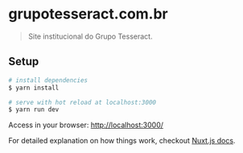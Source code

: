 # grupotesseract.com.br

> Site institucional do Grupo Tesseract.

## Setup

``` bash
# install dependencies
$ yarn install

# serve with hot reload at localhost:3000
$ yarn run dev
```

Access in your browser: [http://localhost:3000/](http://localhost:3000/)

For detailed explanation on how things work, checkout [Nuxt.js docs](https://nuxtjs.org).

